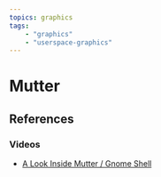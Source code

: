 ```yaml
---
topics: graphics
tags:
    - "graphics"
    - "userspace-graphics"
---
```


# Mutter

## References

### Videos

- [A Look Inside Mutter / Gnome Shell](https://www.youtube.com/live/4RZhTRZYb8I?feature=shared&t=3311)

